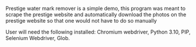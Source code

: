 
Prestige water mark remover is a simple demo, this program was meant to scrape the prestige website and automatically download the photos on the prestige website so that one would not have to do so manually





User will need the following installed: 
Chromium webdriver,
Python 3.10,
PIP,
Selenium Webdriver,
Glob.
